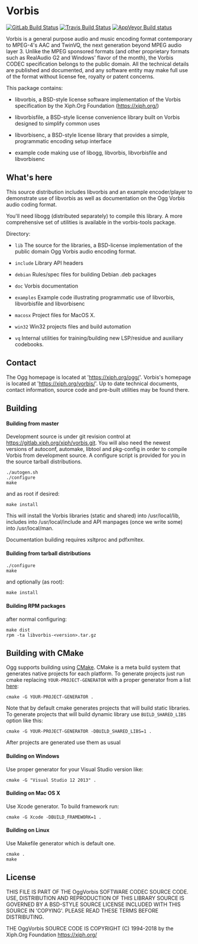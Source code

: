 # Vorbis

[![GitLab Build Status](https://gitlab.xiph.org/xiph/vorbis/badges/master/pipeline.svg)](https://gitlab.xiph.org/xiph/vorbis/-/pipelines)
[![Travis Build Status](https://travis-ci.org/xiph/vorbis.svg?branch=master)](https://travis-ci.org/xiph/vorbis)
[![AppVeyor Build status](https://ci.appveyor.com/api/projects/status/github/xiph/vorbis?branch=master&svg=true)](https://ci.appveyor.com/project/rillian/vorbis)

Vorbis is a general purpose audio and music encoding format
contemporary to MPEG-4's AAC and TwinVQ, the next generation beyond
MPEG audio layer 3. Unlike the MPEG sponsored formats (and other
proprietary formats such as RealAudio G2 and Windows' flavor of the
month), the Vorbis CODEC specification belongs to the public domain.
All the technical details are published and documented, and any
software entity may make full use of the format without license
fee, royalty or patent concerns.

This package contains:

- libvorbis, a BSD-style license software implementation of
  the Vorbis specification by the Xiph.Org Foundation
  (https://xiph.org/)

- libvorbisfile, a BSD-style license convenience library
  built on Vorbis designed to simplify common uses

- libvorbisenc, a BSD-style license library that provides a simple,
  programmatic encoding setup interface

- example code making use of libogg, libvorbis, libvorbisfile and
  libvorbisenc

## What's here ##

This source distribution includes libvorbis and an example
encoder/player to demonstrate use of libvorbis as well as
documentation on the Ogg Vorbis audio coding format.

You'll need libogg (distributed separately) to compile this library.
A more comprehensive set of utilities is available in the vorbis-tools
package.

Directory:

- `lib` The source for the libraries, a BSD-license implementation of the public domain Ogg Vorbis audio encoding format.

- `include` Library API headers

- `debian` Rules/spec files for building Debian .deb packages

- `doc` Vorbis documentation

- `examples` Example code illustrating programmatic use of libvorbis, libvorbisfile and libvorbisenc

- `macosx` Project files for MacOS X.

- `win32` Win32 projects files and build automation

- `vq` Internal utilities for training/building new LSP/residue and auxiliary codebooks.

## Contact ##

The Ogg homepage is located at 'https://xiph.org/ogg/'.
Vorbis's homepage is located at 'https://xiph.org/vorbis/'.
Up to date technical documents, contact information, source code and
pre-built utilities may be found there.

## Building ##

#### Building from master ####

Development source is under git revision control at
https://gitlab.xiph.org/xiph/vorbis.git. You will also need the
newest versions of autoconf, automake, libtool and pkg-config in
order to compile Vorbis from development source. A configure script
is provided for you in the source tarball distributions.

    ./autogen.sh
    ./configure
    make

and as root if desired:

    make install

This will install the Vorbis libraries (static and shared) into
/usr/local/lib, includes into /usr/local/include and API manpages
(once we write some) into /usr/local/man.

Documentation building requires xsltproc and pdfxmltex.

#### Building from tarball distributions ####

    ./configure
    make

and optionally (as root):

    make install

#### Building RPM packages ####

after normal configuring:

    make dist
    rpm -ta libvorbis-<version>.tar.gz

## Building with CMake ##

Ogg supports building using [CMake](https://cmake.org/). CMake is a meta build system that generates native projects for each platform.
To generate projects just run cmake replacing `YOUR-PROJECT-GENERATOR` with a proper generator from a list [here](https://cmake.org/cmake/help/latest/manual/cmake-generators.7.html):

    cmake -G YOUR-PROJECT-GENERATOR .

Note that by default cmake generates projects that will build static libraries.
To generate projects that will build dynamic library use `BUILD_SHARED_LIBS` option like this:

    cmake -G YOUR-PROJECT-GENERATOR -DBUILD_SHARED_LIBS=1 .

After projects are generated use them as usual

#### Building on Windows ####

Use proper generator for your Visual Studio version like:

    cmake -G "Visual Studio 12 2013" .

#### Building on Mac OS X ####

Use Xcode generator. To build framework run:

    cmake -G Xcode -DBUILD_FRAMEWORK=1 .

#### Building on Linux ####

Use Makefile generator which is default one.

    cmake .
    make

## License ##

THIS FILE IS PART OF THE OggVorbis SOFTWARE CODEC SOURCE CODE.
USE, DISTRIBUTION AND REPRODUCTION OF THIS LIBRARY SOURCE IS
GOVERNED BY A BSD-STYLE SOURCE LICENSE INCLUDED WITH THIS SOURCE
IN 'COPYING'. PLEASE READ THESE TERMS BEFORE DISTRIBUTING.

THE OggVorbis SOURCE CODE IS COPYRIGHT (C) 1994-2018
by the Xiph.Org Foundation https://xiph.org/
